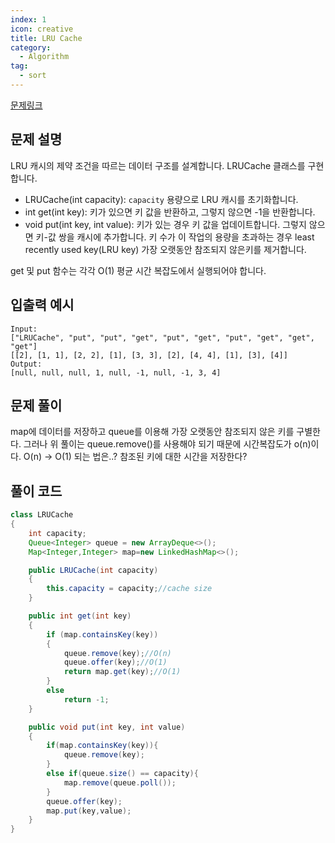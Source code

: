 ```yaml
---
index: 1
icon: creative
title: LRU Cache
category:
  - Algorithm
tag:
  - sort
---
```


[문제링크](https://leetcode.com/problems/lru-cache/)

## 문제 설명

LRU 캐시의 제약 조건을 따르는 데이터 구조를 설계합니다. LRUCache 클래스를 구현합니다.

- LRUCache(int capacity): `capacity` 용량으로 LRU 캐시를 초기화합니다.
- int get(int key): 키가 있으면 키 값을 반환하고, 그렇지 않으면 -1을 반환합니다.
- void put(int key, int value): 키가 있는 경우 키 값을 업데이트합니다. 그렇지 않으면 키-값 쌍을 캐시에 추가합니다. 키 수가 이 작업의 용량을 초과하는 경우 least recently used key(LRU key) 가장 오랫동안 참조되지 않은키를 제거합니다.

get 및 put 함수는 각각 O(1) 평균 시간 복잡도에서 실행되어야 합니다.

## 입출력 예시

```
Input:
["LRUCache", "put", "put", "get", "put", "get", "put", "get", "get", "get"]
[[2], [1, 1], [2, 2], [1], [3, 3], [2], [4, 4], [1], [3], [4]]
Output:
[null, null, null, 1, null, -1, null, -1, 3, 4]
```

## 문제 풀이

map에 데이터를 저장하고 queue를 이용해 가장 오랫동안 참조되지 않은 키를 구별한다.
그러나 위 풀이는 queue.remove()를 사용해야 되기 때문에 시간복잡도가 o(n)이다.
O(n) -> O(1) 되는 법은..? 참조된 키에 대한 시간을 저장한다?

## 풀이 코드

```java
class LRUCache
{
    int capacity;
    Queue<Integer> queue = new ArrayDeque<>();
    Map<Integer,Integer> map=new LinkedHashMap<>();

    public LRUCache(int capacity)
    {
        this.capacity = capacity;//cache size
    }

    public int get(int key)
    {
        if (map.containsKey(key))
        {
            queue.remove(key);//O(n)
            queue.offer(key);//O(1)
            return map.get(key);//O(1)
        }
        else
            return -1;
    }

    public void put(int key, int value)
    {
        if(map.containsKey(key)){
            queue.remove(key);
        }
        else if(queue.size() == capacity){
            map.remove(queue.poll());
        }
        queue.offer(key);
        map.put(key,value);
    }
}
```
